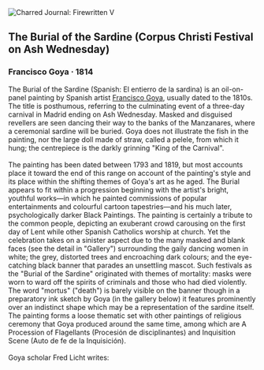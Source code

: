 <div class="artwork-of-the-day">
  <div class="container">
    <div class="img-wrapper">
      <img
        src="https://uploads3.wikiart.org/images/francisco-goya/the-burial-of-the-sardine-corpus-christi-festival-on-ash-wednesday-1814.jpg!Large.jpg"
        alt="Charred Journal: Firewritten V" />
    </div>
    <div class="artwork-detail">
      <div class="artwork-origin"> 
        <h2 class="artwork-name">The Burial of the Sardine (Corpus Christi Festival on Ash Wednesday)</h2>
        <h3 class="artist">
          Francisco Goya
                    ·  1814
        </h3>
      </div>
      <p class="description">
        <span class="artwork-description-text ng-binding" ng-bind-html="viewModel.ArtworkOfTheDay.Description | unsafe">The Burial of the Sardine (Spanish: El entierro de la sardina) is an oil-on-panel painting by Spanish artist <a target="_blank" href="/en/francisco-goya">Francisco Goya</a>, usually dated to the 1810s. The title is posthumous, referring to the culminating event of a three-day carnival in Madrid ending on Ash Wednesday. Masked and disguised revellers are seen dancing their way to the banks of the Manzanares, where a ceremonial sardine will be buried. Goya does not illustrate the fish in the painting, nor the large doll made of straw, called a pelele, from which it hung; the centrepiece is the darkly grinning "King of the Carnival".
<br>
<br>The painting has been dated between 1793 and 1819, but most accounts place it toward the end of this range on account of the painting's style and its place within the shifting themes of Goya's art as he aged. The Burial appears to fit within a progression beginning with the artist's bright, youthful works—in which he painted commissions of popular entertainments and colourful cartoon tapestries—and his much later, psychologically darker Black Paintings. The painting is certainly a tribute to the common people, depicting an exuberant crowd carousing on the first day of Lent while other Spanish Catholics worship at church. Yet the celebration takes on a sinister aspect due to the many masked and blank faces (see the detail in "Gallery") surrounding the gaily dancing women in white; the grey, distorted trees and encroaching dark colours; and the eye-catching black banner that parades an unsettling mascot. Such festivals as the "Burial of the Sardine" originated with themes of mortality: masks were worn to ward off the spirits of criminals and those who had died violently. The word "mortus" ("death") is barely visible on the banner though in a preparatory ink sketch by Goya (in the gallery below) it features prominently over an indistinct shape which may be a representation of the sardine itself. The painting forms a loose thematic set with other paintings of religious ceremony that Goya produced around the same time, among which are A Procession of Flagellants (Procesión de disciplinantes) and Inquisition Scene (Auto de fe de la Inquisición).
<br>
<br>Goya scholar Fred Licht writes:</span>
                        <div class="text-shadow-container" ng-show="showShadow" style=""></div>
      </p>
    </div>
  </div>

</div>
